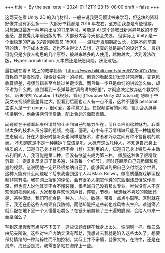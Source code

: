 +++
title = 'By the sea'
date = 2024-01-12T11:23:15+08:00
draft = false
+++

这两天在看 Unity 2D 的入门材料，一般来说我更习惯读书来学习，但这块的资料好像并没有那么多—— 大部分书籍都是 2016 年左右。这方面我总是有些怪癖，只想通过最近一两年内出版的书来学习。可能是 AI 这个领域日新月异导致的不安全感，总觉得几年前出版的书，大部分内容今天都会失效。
但实际上 Unity 是一个很稳定的产品 (尽管刚刚裁员 1500) —— 游戏开发周期那么长，如果不向前兼容的话，学习成本太高。这也不由得让人去想，这真的就是最好的设计了么，最初可能只是少数人构思的几个原型，被越来越多的人使用，越做越大，大到没法改版，Hypernormalization. 人本质还是厌恶风险，厌恶改版。

最初我在看 B 站上的教学视频：<https://www.bilibili.com/video/BV1Xj411r7Mm> 自称自己是零难度，搜索排名第一的视频。但真的看起来却发现非常痛苦，麦克风收音很差，视频剪辑甚至会跳过关键步骤。而且每一步只是单纯的讲该怎么做，却不讲为什么做。直到看到一条弹幕说“真的讲的好差“，才彻底决定放弃这个教学视频。
后来我去 Youtube 上找视频，看到 [[Youtube Unity 2D tutorial]] 感叹于中英文长视频质量差异之大。但看到后面也让人有一点不适，这种不适很 personal. 主讲人是一个 ginger，很可爱，各种意义上。在视频讲解的间隙，镜头会从屏幕切换到他，他会讲两句俏皮话，配上合适的面部表情。

问题就在于他看起来很清楚的认识到自己的魅力所在，而且会应用这种魅力。我看过太多的技术人员分享的视频，拘谨，僵硬，心中有千万情绪缺只能用一种尴尬的生态展现。好在大部分时候听众也同样是技术，讲者和听众之间有种不言自明的默契。
不知道这是不是一种嫉妒？应该是吧。大概有这么几种人，不知道自己身上特质的人，知道自己身上特质但不会（想）去利用的人，知道自己身上特质并主动去利用的人。我可能是第二种，但没有欲望去成为第三种。
佩服这种做了很精致剪辑（一定反复反复录了很多遍，注意每一个细节），同时还展示自己的脆弱和尴尬的视频。这说明他一定已经很接纳自己了，能够真诚的把自己交付给这个世界。
这种人能有什么问题呢？后来我查到这个人叫 Mark Brown，做高质量游戏解读视频非常有名。我在网上搜他的评论，会有很多人抱怨他讲的东西很浅显但故作高深，但也有人说他其实不会不懂装懂，很坦诚自己没有那么专业。唯独没有人不喜欢他的视频风格，大家都很喜欢他的声音，停顿，节奏。
我想我不喜欢的原因还是，某种深处，我们可能会是一种人，内向，敏感，带着一点点小聪明。区别就在于，我还在用这些去构建自我防御，而他却能把这些转化成风格去生产。难道痛苦就只配在地下室一个人慢慢咀嚼么？在镜头前剪辑了三十遍的脆弱，会给人带来一丝坚强么？

写到这里慢慢有点写不下去了，这些议题缠绕在我身上太久，像阴魂一样。像三岛由纪夫所说，这些对生产力确实没有帮助，我想过去我就是陷入这些太久了，想要保持情绪的一种纯粹性而不加控制。实际上并不矛盾，就像大海，在海中，还是在海岸，海还会是海。我需要多站在海岸上一些。

